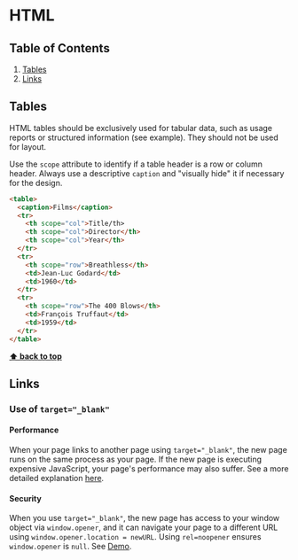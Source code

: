 # HTML

## Table of Contents

1. [Tables](#tables)
2. [Links](#links)

## Tables

HTML tables should be exclusively used for tabular data, such as usage reports or structured information (see example). They should not be used for layout.

Use the `scope` attribute to identify if a table header is a row or column header. Always use a descriptive `caption` and "visually hide" it if necessary for the design.

```html
<table>
  <caption>Films</caption>
  <tr>
    <th scope="col">Title/th>
    <th scope="col">Director</th>
    <th scope="col">Year</th>
  </tr>
  <tr>
    <th scope="row">Breathless</th>
    <td>Jean-Luc Godard</td>
    <td>1960</td>
  </tr>
  <tr>
    <th scope="row">The 400 Blows</th>
    <td>François Truffaut</td>
    <td>1959</td>
  </tr>
</table>
```

**[⬆ back to top](#table-of-contents)**

## Links

### Use of `target="_blank"`

#### Performance

When your page links to another page using `target="_blank"`, the new page runs on the same process as your page. If the new page is executing expensive JavaScript, your page's performance may also suffer. See a more detailed explanation [here](https://jakearchibald.com/2016/performance-benefits-of-rel-noopener/).

#### Security

When you use `target="_blank"`, the new page has access to your window object via `window.opener`, and it can navigate your page to a different URL using `window.opener.location = newURL`. Using `rel=noopener` ensures `window.opener` is `null`. See [Demo](https://mathiasbynens.github.io/rel-noopener/).

